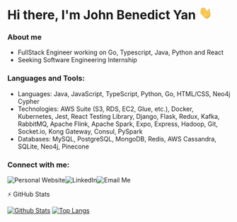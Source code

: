 # Hi there, I'm John Benedict Yan <img src="https://raw.githubusercontent.com/ABSphreak/ABSphreak/master/gifs/Hi.gif" height="30px">  

### About me  
- FullStack Engineer working on Go, Typescript, Java, Python and React
- Seeking Software Engineering Internship

### Languages and Tools:
- Languages: Java, JavaScript, TypeScript, Python, Go, HTML/CSS, Neo4j Cypher
- Technologies: AWS Suite (S3, RDS, EC2, Glue, etc.), Docker, Kubernetes, Jest, React Testing Library, Django, Flask, Redux, Kafka, RabbitMQ, Apache Flink, Apache Spark, Expo, Express, Hadoop, Git, Socket.io, Kong Gateway, Consul, PySpark
- Databases: MySQL, PostgreSQL, MongoDB, Redis, AWS Cassandra, SQLite, Neo4j, Pinecone

### Connect with me:  
[<img align="left" alt="Personal Website" src="https://img.shields.io/badge/portfolio-%23DD0B78.svg?&style=for-the-badge&logo=starship&logoColor=white" />][website]
[<img align="left" alt="LinkedIn" src="https://img.shields.io/badge/linkedin-%230077B5.svg?&style=for-the-badge&logo=linkedin&logoColor=white" />][linkedin]
[<img align="left" alt="Email Me" src="https://img.shields.io/badge/email-%23EA4335.svg?&style=for-the-badge&logo=gmail&logoColor=white" />][email]
<br/>

:zap: GitHub Stats
  
  [![Github Stats](https://github-readme-stats-xi-umber-88.vercel.app/api?username=johnbenedictyan&show_icons=true&hide_border=true&theme=ayu-mirage&count_private=true)](https://github.com/anuraghazra/github-readme-stats#github-stats-card)
  [![Top Langs](https://github-readme-stats-xi-umber-88.vercel.app/api/top-langs/?username=johnbenedictyan&count_private=true&layout=compact&hide_border=true&theme=ayu-mirage)](https://github.com/anuraghazra/github-readme-stats#top-languages-card)

<!-- [website]: <my website> -->
[linkedin]: https://www.linkedin.com/in/johnbenedictyan/
[github]: https://github.com/johnbenedictyan
[email]: mailto:johnbenedictyan@u.nus.edu
[website]:https://johnbenedictyan.com/
